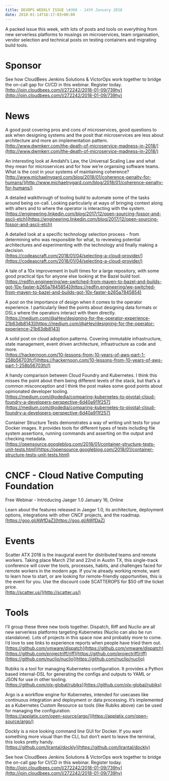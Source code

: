 ```yaml
---
title: DEVOPS WEEKLY ISSUE \#368 - 14th January 2018 
date: 2018-01-14T16:17:03+00:00
---
```


A packed issue this week, with lots of posts and tools on everything from new serverless platforms to musings on microservices, team organisation, vendor selection and technical posts on testing containers and migrating build tools.


Sponsor
======

See how CloudBees Jenkins Solutions & VictorOps work together to bridge the on-call gap for CI/CD in this webinar. Register today.
<br>[http://join.cloudbees.com/l/272242/2018-01-09/739hy](http://join.cloudbees.com/l/272242/2018-01-09/739hy)


News
====

A good post covering pros and cons of microservices, good questions to ask when designing systems and the posit that microservices are less about architecture and more an implementation pattern.
<br>[http://www.dwmkerr.com/the-death-of-microservice-madness-in-2018/](http://www.dwmkerr.com/the-death-of-microservice-madness-in-2018/)


An interesting look at Amdahl’s Law, the Universal Scaling Law and what they mean for microservices and for how we’re organsing software teams. What is the cost in your systems of maintaining coherence?
<br>[http://www.michaelnygard.com/blog/2018/01/coherence-penalty-for-humans/](http://www.michaelnygard.com/blog/2018/01/coherence-penalty-for-humans/)


A detailed walkthrough of tooling build to automate some of the tasks around being on-call. Looking particularly at ways of bringing context along with alters and to where the operator is interacting with the system.
<br>[https://engineering.linkedin.com/blog/2017/12/open-sourcing-fossor-and-ascii-etch](https://engineering.linkedin.com/blog/2017/12/open-sourcing-fossor-and-ascii-etch)


A detailed look at a specific technology selection process - from determining who was responsible for what, to reviewing potential architectures and experimenting with the technology and finally making a decision.
<br>[https://codeascraft.com/2018/01/04/selecting-a-cloud-provider/](https://codeascraft.com/2018/01/04/selecting-a-cloud-provider/)


A tale of a 10x improvement in built times for a large repository, with some good practical tips for anyone else looking at the Bazel build tool.
<br>[https://redfin.engineering/we-switched-from-maven-to-bazel-and-builds-got-10x-faster-b265a7845854](https://redfin.engineering/we-switched-from-maven-to-bazel-and-builds-got-10x-faster-b265a7845854)


A post on the importance of design when it comes to the operator experience. I particularly liked the points about designing data formats or DSLs where the operators interact with them directly.
<br>[https://medium.com/@aHev/designing-for-the-operator-experience-21b63db8143](https://medium.com/@aHev/designing-for-the-operator-experience-21b63db8143)


A solid post on cloud adoption patterns. Covering immutable infrastructure, state management, event driven architecture, infrastructure as code and more.
<br>[https://hackernoon.com/10-lessons-from-10-years-of-aws-part-1-258b56703fcf](https://hackernoon.com/10-lessons-from-10-years-of-aws-part-1-258b56703fcf)


A handy comparison between Cloud Foundry and Kubernetes. I think this misses the point about them being different levels of the stack, but that’s a common misconception and I think the post makes some good points about opinionated developer tooling.
<br>[https://medium.com/@odedia/comparing-kubernetes-to-pivotal-cloud-foundry-a-developers-perspective-6d40a911f257](https://medium.com/@odedia/comparing-kubernetes-to-pivotal-cloud-foundry-a-developers-perspective-6d40a911f257)


Container Structure Tests demonstrates a way of writing unit tests for your Docker images. It provides tools for different types of tests including file system assertions, running commands and asserting on the output and checking metadata.
<br>[https://opensource.googleblog.com/2018/01/container-structure-tests-unit-tests.html](https://opensource.googleblog.com/2018/01/container-structure-tests-unit-tests.html)


CNCF - Cloud Native Computing Foundation
====

Free Webinar -  Introducing Jaeger 1.0
January 16, Online

Learn about the features released in Jaeger 1.0, its architecture, deployment options, integrations with other CNCF projects, and the roadmap.
<br>[https://goo.gl/AWfDaZ](https://goo.gl/AWfDaZ)


Events
======

Scatter ATX 2018 is the inaugural event for distributed teams and remote workers. Taking place March 21st and 22nd in Austin TX, this single-track conference will cover the tools, processes, habits, and challenges faced for remote workers in the modern age. If you're already working remote, want to learn how to start, or are looking for remote-friendly opportunities, this is the event for you. Use the discount code SCATTEROPS for $50 off the ticket price.
<br>[http://scatter.us/](http://scatter.us/)


Tools
=====

I’ll group these three new tools together. Dispatch, Riff and Nuclio are all new serverless platforms targeting Kubernetes (Nuclio can also be run standalone). Lots of projects in this space now and probably more to come. I’d love to see links to experience reports when people have tried them out.
<br>[https://github.com/vmware/dispatch](https://github.com/vmware/dispatch)
<br>[https://github.com/projectriff/riff](https://github.com/projectriff/riff)
<br>[https://github.com/nuclio/nuclio](https://github.com/nuclio/nuclio)


Rubiks is a tool for managing Kubernetes configuration. It provides a Python
based internal-DSL for generating the configs and outputs to YAML or JSON for use in other tooling.
<br>[https://github.com/olx-global/rubiks](https://github.com/olx-global/rubiks)


Argo is a workflow engine for Kubernetes, intended for usecases like continuous integration and deployment or data processing. It’s implemented as a Kubernetes Custom Resource so tools (like Rubiks above) can be used for managing the configuration.
<br>[https://applatix.com/open-source/argo/](https://applatix.com/open-source/argo/)


Dockly is a nice looking command line GUI for Docker. If you want something more visual than the CLI, but don’t want to leave the terminal, this looks pretty handy.
<br>[https://github.com/lirantal/dockly](https://github.com/lirantal/dockly)


See how CloudBees Jenkins Solutions & VictorOps work together to bridge the on-call gap for CI/CD in this webinar. Register today.
<br>[http://join.cloudbees.com/l/272242/2018-01-09/739hy](http://join.cloudbees.com/l/272242/2018-01-09/739hy)




